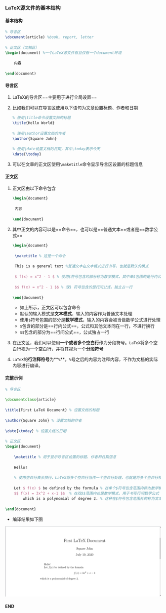 ### LaTeX源文件的基本结构



#### 基本结构

```latex
% 导言区
\document(article) %book, report, letter

% 正文区（文稿区）
\begin(document) %一个LaTeX源文件有且仅有一个document环境

	内容

\end(document)
```



#### 导言区

1. LaTeX的导言区==主要用于进行全局设置==

2. 比如我们可以在导言区使用以下语句为文章设置标题、作者和日期

   ```latex
   % 使用\title命令设置文档的标题
   \title{Hello World}
   
   % 使用\author设置文档的作者
   \author{Square John}
   
   % 使用\date设置文档的日期，其中\today表示今天
   \date{\today}
   ```

   

3. 可以在文章的正文区使用`\maketitle`命令显示导言区设置的标题信息



#### 正文区

1. 正文区由以下命令包含

   ```latex
   \begin{document}
   
   	内容
   
   \end{document}
   ```

   

2. 其中正文的内容可以是==命令==，也可以是==普通文本==或者是==数学公式==

   ```latex
   \begin{document}
   
   	\maketitle % 这是一个命令
   	
   	This is a general text %普通文本在文本模式进行书写，也就是默认的模式
   	
   	$ f(x) = x^2 - 1 $ % 使用$符号包含的部分称为数学模式，其中单$包围的是行内公式
   	
   	$$ f(x) = x^2 - 1 $$ % 双$ 符号包含的是行间公式，独立占一行
   
   \end{document}
   ```

   - 如上所示，正文区可以包含命令
   - 默认的输入模式是**文本模式**，输入的内容作为普通文本处理
   - 使用`$`符号包围的部分是**数学模式**，输入的内容会被当做数学公式进行处理
   - `$`包含的部分是==行内公式==，公式和其他文本同在一行，不进行换行
   - `$$`包含的部分为==行间公式==，公式独占一行

3. 在正文区，我们可以使用**一个或者多个空白行**作为分段符号。`LaTeX`将多个空白行视为一个空白行，并将其视为一个**分段符号**

4. `LaTeX`的**行注释符号**为**`%`**。`%`号之后的内容为注释内容，不作为文档的实际内容进行编译。



#### 完整示例

```latex
% 导言区

\documentclass{article}

\title{First LaTeX Document} % 设置文档的标题

\author{Square John} % 设置文档的作者

\date{\today} % 设置文档的日期

% 正文区
\begin{document}
	
	\maketitle % 用于显示导言区设置的标题、作者和日期信息
	
	Hello!
	
	% 使用空白行表示换行，LaTeX将多个空白行当作一个空白行处理，也就是将多个空白行视为一个分段符号
	
	Let $ f(x) $ be defined by the formula % 在单个$符号包含范围内称为数学模式，用于书写行内数学公式
	$$ f(x) = 3x^2 + x-1 $$  % 在双$$范围内也是数学模式，用于书写行间数学公式
		which is a polynomial of degree 2. % 这种在$符号包含范围外的称为文本模式
	
\end{document}
```



- 编译结果如下图

![image-20200719191603704](assets/image-20200719191603704.png)



#### END

